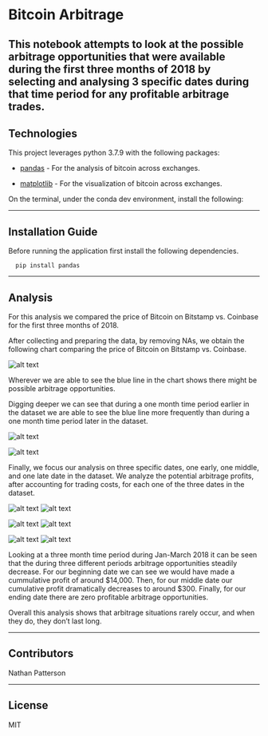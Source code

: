 # Bitcoin Arbitrage

This notebook attempts to look at the possible arbitrage opportunities that were available during the first three months of 2018 by selecting and analysing 3 specific dates during that time period for any profitable arbitrage trades.
---

## Technologies

This project leverages python 3.7.9 with the following packages:

* [pandas](https://pandas.pydata.org/docs/) - For the analysis of bitcoin across exchanges.

* [matplotlib](https://matplotlib.org/) - For the visualization of bitcoin across exchanges.   

On the terminal, under the conda dev environment, install the following:

---

## Installation Guide

Before running the application first install the following dependencies.

```
  pip install pandas
```

---

## Analysis
For this analysis we compared the price of Bitcoin on Bitstamp vs. Coinbase for the first three months of 2018.

After collecting and preparing the data, by removing NAs, we obtain the following chart comparing the price of Bitcoin on Bitstamp vs. Coinbase.

![alt text](images/Bitstamp_Coinbase.png)

Wherever we are able to see the blue line in the chart shows there might be possible arbitrage opportunities.

Digging deeper we can see that during a one month time period earlier in the dataset we are able to see the blue line more frequently than during a one month time period later in the dataset.

![alt text](images/early_month.png)

![alt text](images/late_month.png)

Finally, we focus our analysis on three specific dates, one early, one middle, and one late date in the dataset. We analyze the potential arbitrage profits, after accounting for trading costs, for each one of the three dates in the dataset.

![alt text](images/PPTED.png)
![alt text](images/CSED.png)

![alt text](images/PPTMD.png)
![alt text](images/CSMD.png)

![alt text](images/PPTLD.png)
![alt text](images/CSLD.png)

Looking at a three month time period during Jan-March 2018 it can be seen that the during three different periods arbitrage opportunities steadily decrease. For our beginning date we can see we would have made a cummulative profit of around $14,000. Then, for our middle date our cumulative profit dramatically decreases to around $300. Finally, for our ending date there are zero profitable arbitrage opportunities.

Overall this analysis shows that arbitrage situations rarely occur, and when they do, they don’t last long.

---

## Contributors

Nathan Patterson

---

## License

MIT
